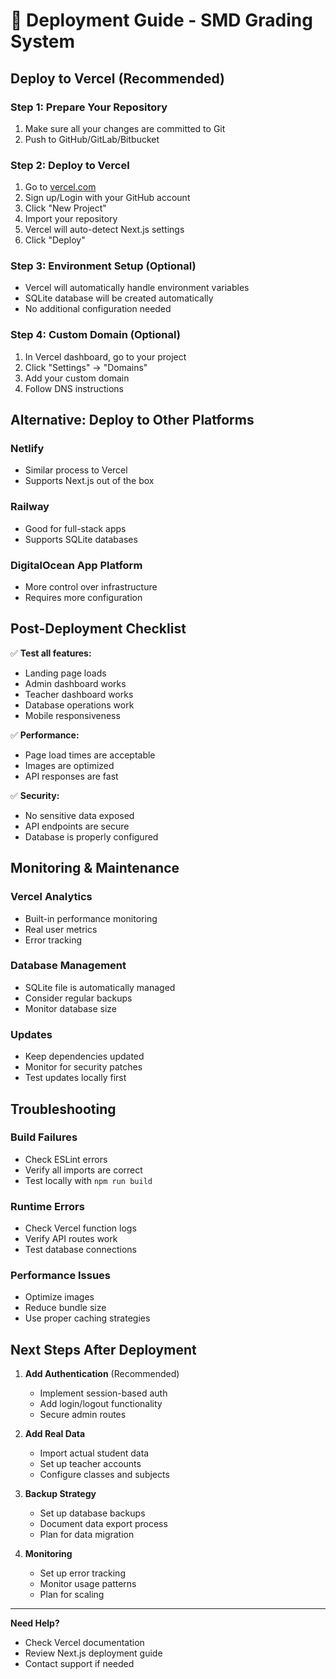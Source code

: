 # 🚀 Deployment Guide - SMD Grading System

## **Deploy to Vercel (Recommended)**

### **Step 1: Prepare Your Repository**
1. Make sure all your changes are committed to Git
2. Push to GitHub/GitLab/Bitbucket

### **Step 2: Deploy to Vercel**
1. Go to [vercel.com](https://vercel.com)
2. Sign up/Login with your GitHub account
3. Click "New Project"
4. Import your repository
5. Vercel will auto-detect Next.js settings
6. Click "Deploy"

### **Step 3: Environment Setup (Optional)**
- Vercel will automatically handle environment variables
- SQLite database will be created automatically
- No additional configuration needed

### **Step 4: Custom Domain (Optional)**
1. In Vercel dashboard, go to your project
2. Click "Settings" → "Domains"
3. Add your custom domain
4. Follow DNS instructions

## **Alternative: Deploy to Other Platforms**

### **Netlify**
- Similar process to Vercel
- Supports Next.js out of the box

### **Railway**
- Good for full-stack apps
- Supports SQLite databases

### **DigitalOcean App Platform**
- More control over infrastructure
- Requires more configuration

## **Post-Deployment Checklist**

✅ **Test all features:**
- Landing page loads
- Admin dashboard works
- Teacher dashboard works
- Database operations work
- Mobile responsiveness

✅ **Performance:**
- Page load times are acceptable
- Images are optimized
- API responses are fast

✅ **Security:**
- No sensitive data exposed
- API endpoints are secure
- Database is properly configured

## **Monitoring & Maintenance**

### **Vercel Analytics**
- Built-in performance monitoring
- Real user metrics
- Error tracking

### **Database Management**
- SQLite file is automatically managed
- Consider regular backups
- Monitor database size

### **Updates**
- Keep dependencies updated
- Monitor for security patches
- Test updates locally first

## **Troubleshooting**

### **Build Failures**
- Check ESLint errors
- Verify all imports are correct
- Test locally with `npm run build`

### **Runtime Errors**
- Check Vercel function logs
- Verify API routes work
- Test database connections

### **Performance Issues**
- Optimize images
- Reduce bundle size
- Use proper caching strategies

## **Next Steps After Deployment**

1. **Add Authentication** (Recommended)
   - Implement session-based auth
   - Add login/logout functionality
   - Secure admin routes

2. **Add Real Data**
   - Import actual student data
   - Set up teacher accounts
   - Configure classes and subjects

3. **Backup Strategy**
   - Set up database backups
   - Document data export process
   - Plan for data migration

4. **Monitoring**
   - Set up error tracking
   - Monitor usage patterns
   - Plan for scaling

---

**Need Help?**
- Check Vercel documentation
- Review Next.js deployment guide
- Contact support if needed 